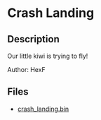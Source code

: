 # Crash Landing

## Description

Our little kiwi is trying to fly!

Author: HexF


## Files

* [crash_landing.bin](files/crash_landing.bin)

